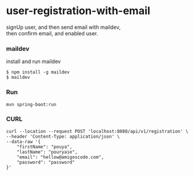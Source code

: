 # user-registration-with-email

signUp user, and then send email with maildev, <br >
then confirm email, and enabled user.

### maildev
install and run maildev
```
$ npm install -g maildev
$ maildev
```
### Run
```
mvn spring-boot:run
```
### CURL
```
curl --location --request POST 'localhost:8080/api/v1/registration' \
--header 'Content-Type: application/json' \
--data-raw '{
    "firstName": "pouya",
    "lastName": "pouryaie",
    "email": "hellow@amigoscode.com",
    "password": "password"
}'
```